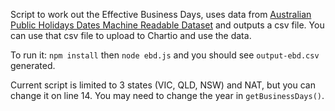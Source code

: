Script to work out the Effective Business Days, uses data from [Australian Public Holidays Dates Machine Readable Dataset](https://data.gov.au/dataset/australian-holidays-machine-readable-dataset) and outputs a csv file. You can use that csv file to upload to Chartio and use the data.

To run it: `npm install` then `node ebd.js` and you should see `output-ebd.csv` generated.

Current script is limited to 3 states (VIC, QLD, NSW) and NAT, but you can change it on line 14.
You may need to change the year in `getBusinessDays()`.